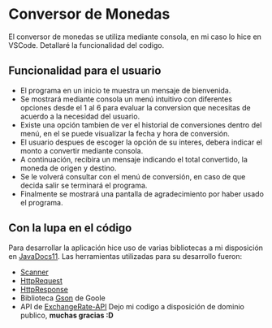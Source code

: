 # Conversor de Monedas
El conversor de monedas se utiliza mediante consola, en mi caso lo hice en VSCode. Detallaré la funcionalidad del codigo.
## Funcionalidad para el usuario
- El programa en un inicio te muestra un mensaje de bienvenida.
- Se mostrará mediante consola un menú intuitivo con diferentes opciones desde el 1 al 6 para evaluar la conversion que necesitas de acuerdo a la necesidad del usuario. 
- Existe una opción tambien de ver el historial de conversiones dentro del menú, en el se puede visualizar la fecha y hora de conversión.
- El usuario despues de escoger la opción de su interes, debera indicar el monto a convertir mediante consola. 
- A continuación, recibira un mensaje indicando el total convertido, la moneda de origen y destino. 
- Se le volverá consultar con el menú de conversión, en caso de que decida salir se terminará el programa.
- Finalmente se mostrará una pantalla de agradecimiento por haber usado el programa. 
## Con la lupa en el código  
Para desarrollar la aplicación hice uso de varias bibliotecas a mi disposición en [JavaDocs11](https://docs.oracle.com/en/java/javase/11/docs/api/index.html). 
Las herramientas utilizadas para su desarrollo fueron: 
- [Scanner](https://docs.oracle.com/en/java/javase/11/docs/api/java.base/java/util/Scanner.html)
- [HttpRequest](https://docs.oracle.com/en/java/javase/11/docs/api/java.net.http/java/net/http/HttpRequest.html)
- [HttpResponse](https://docs.oracle.com/en/java/javase/11/docs/api/java.net.http/java/net/http/HttpResponse.html)
- Biblioteca [Gson](https://github.com/google/gson) de Goole 
- API de [ExchangeRate-API](https://www.exchangerate-api.com/docs/overview)
Dejo mi codigo a disposición de dominio publico, **muchas gracias :D** 

